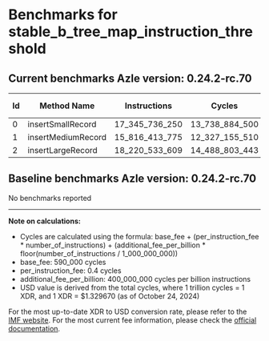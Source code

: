 # Benchmarks for stable_b_tree_map_instruction_threshold

## Current benchmarks Azle version: 0.24.2-rc.70

| Id  | Method Name        | Instructions   | Cycles         | USD           | USD/Million Calls |
| --- | ------------------ | -------------- | -------------- | ------------- | ----------------- |
| 0   | insertSmallRecord  | 17_345_736_250 | 13_738_884_500 | $0.0182681826 | $18_268.18        |
| 1   | insertMediumRecord | 15_816_413_775 | 12_327_155_510 | $0.0163910489 | $16_391.04        |
| 2   | insertLargeRecord  | 18_220_533_609 | 14_488_803_443 | $0.0192653273 | $19_265.32        |

## Baseline benchmarks Azle version: 0.24.2-rc.70

No benchmarks reported

---

**Note on calculations:**

-   Cycles are calculated using the formula: base_fee + (per_instruction_fee \* number_of_instructions) + (additional_fee_per_billion \* floor(number_of_instructions / 1_000_000_000))
-   base_fee: 590_000 cycles
-   per_instruction_fee: 0.4 cycles
-   additional_fee_per_billion: 400_000_000 cycles per billion instructions
-   USD value is derived from the total cycles, where 1 trillion cycles = 1 XDR, and 1 XDR = $1.329670 (as of October 24, 2024)

For the most up-to-date XDR to USD conversion rate, please refer to the [IMF website](https://www.imf.org/external/np/fin/data/rms_sdrv.aspx).
For the most current fee information, please check the [official documentation](https://internetcomputer.org/docs/current/developer-docs/gas-cost#execution).
